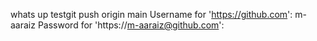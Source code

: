 whats up testgit push origin main
Username for 'https://github.com': m-aaraiz
Password for 'https://m-aaraiz@github.com':
